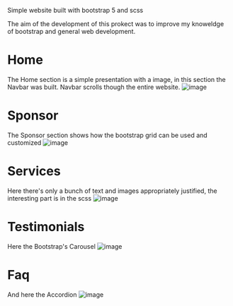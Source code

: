 Simple website built with bootstrap 5 and scss

The aim of the development of this prokect was to improve my knoweldge of bootstrap and general web development.

# Home
The Home section is a simple presentation with a image, in this section the Navbar was built.
Navbar scrolls though the entire website.
![image](https://user-images.githubusercontent.com/14850581/176614030-f7b6e564-a163-4bea-88b3-caf6cefefe5c.png)

# Sponsor
The Sponsor section shows how the bootstrap grid can be used and customized
![image](https://user-images.githubusercontent.com/14850581/176614823-87771c63-c9fb-4cdb-bc6f-beaf90cbd84a.png)

# Services
Here there's only a bunch of text and images appropriately justified, the interesting part is in the scss
![image](https://user-images.githubusercontent.com/14850581/176615146-294585e9-47eb-4410-9fa0-da595630a6ff.png)

# Testimonials
Here the Bootstrap's Carousel
![image](https://user-images.githubusercontent.com/14850581/176615521-2437cd56-df40-413b-b13e-2227c3447563.png)

# Faq
And here the Accordion
![image](https://user-images.githubusercontent.com/14850581/176615780-d2d012d3-78d4-4cdb-a883-f6db28919c3f.png)



